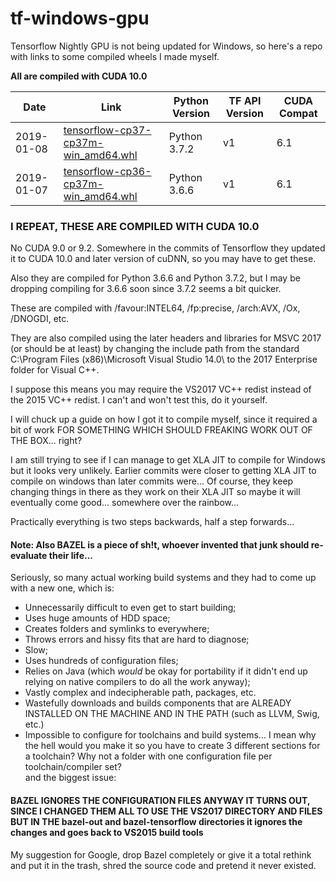 # tf-windows-gpu
Tensorflow Nightly GPU is not being updated for Windows, so here's a repo with links to some compiled wheels I made myself.

__All are compiled with CUDA 10.0__  

| Date | Link | Python Version | TF API Version | CUDA Compat |
|------|------|----------------|----------------|-------------|
| 2019-01-08 | [tensorflow-cp37-cp37m-win_amd64.whl](https://1drv.ms/u/s!AiUbe609f8iritZu9BlMiHubpm0UCQ) | Python 3.7.2 | v1 | 6.1 |
| 2019-01-07 | [tensorflow-cp36-cp37m-win_amd64.whl](https://1drv.ms/u/s!AiUbe609f8iritZtpQtCf5k__Ad2Qg) | Python 3.6.6 | v1 | 6.1 |

### I REPEAT, THESE ARE COMPILED WITH CUDA 10.0 ###

No CUDA 9.0 or 9.2.
Somewhere in the commits of Tensorflow they updated it to CUDA 10.0 and later version of cuDNN, so you may have to get these.

Also they are compiled for Python 3.6.6 and Python 3.7.2, but I may be dropping compiling for 3.6.6 soon since 3.7.2 seems a bit quicker.

These are compiled with /favour:INTEL64, /fp:precise, /arch:AVX, /Ox, /DNOGDI, etc.

They are also compiled using the later headers and libraries for MSVC 2017 (or should be at least) by changing the include path from the standard C:\Program Files (x86)\Microsoft Visual Studio 14.0\ to the 2017 Enterprise folder for Visual C++.

I suppose this means you may require the VS2017 VC++ redist instead of the 2015 VC++ redist.
I can't and won't test this, do it yourself.

I will chuck up a guide on how I got it to compile myself, since it required a bit of work FOR SOMETHING WHICH SHOULD FREAKING WORK OUT OF THE BOX... right?

I am still trying to see if I can manage to get XLA JIT to compile for Windows but it looks very unlikely.
Earlier commits were closer to getting XLA JIT to compile on windows than later commits were...
Of course, they keep changing things in there as they work on their XLA JIT so maybe it will eventually come good... somewhere over the rainbow...

Practically everything is two steps backwards, half a step forwards...

#### Note: Also BAZEL is a piece of sh!t, whoever invented that junk should re-evaluate their life... ####

Seriously, so many actual working build systems and they had to come up with a new one, which is:
* Unnecessarily difficult to even get to start building;
* Uses huge amounts of HDD space;
* Creates folders and symlinks to everywhere;
* Throws errors and hissy fits that are hard to diagnose;
* Slow;
* Uses hundreds of configuration files;
* Relies on Java (which _would_ be okay for portability if it didn't end up relying on native compilers to do all the work anyway);
* Vastly complex and indecipherable path, packages, etc.
* Wastefully downloads and builds components that are ALREADY INSTALLED ON THE MACHINE AND IN THE PATH (such as LLVM, Swig, etc.)
* Impossible to configure for toolchains and build systems... I mean why the hell would you make it so you have to create 3 different sections for a toolchain? Why not a folder with one configuration file per toolchain/compiler set?  
and the biggest issue:
#### BAZEL IGNORES THE CONFIGURATION FILES ANYWAY IT TURNS OUT, SINCE I CHANGED THEM ALL TO USE THE VS2017 DIRECTORY AND FILES BUT IN THE bazel-out and bazel-tensorflow directories it ignores the changes and goes back to VS2015 build tools ####

My suggestion for Google, drop Bazel completely or give it a total rethink and put it in the trash, shred the source code and pretend it never existed.
